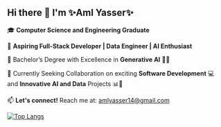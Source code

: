 ## Hi there 👋 I'm **✨Aml Yasser✨**  
🎓 **Computer Science and Engineering Graduate**  

👯 **Aspiring Full-Stack Developer | Data Engineer | AI Enthusiast**  

🏅 Bachelor’s Degree with Excellence in **Generative AI** 🤖🧠

🤝 Currently Seeking Collaboration on exciting **Software Development** 💻 and **Innovative AI and Data** Projects 📊🚀

📫 **Let's connect!** Reach me at: [amlyasser14@gmail.com](mailto:amlyasser14@gmail.com)  

[![Top Langs](https://github-readme-stats.vercel.app/api/top-langs/?username=AmlYES&layout=compact)](https://github.com/anuraghazra/github-readme-stats)

<!--
**AmlYES/AmlYES** is a ✨ _special_ ✨ repository because its `README.md` (this file) appears on your GitHub profile.

Here are some ideas to get you started:

- 🔭 I’m currently working on ...
- 🌱 I’m currently learning ...
- 👯 I’m looking to collaborate on ...
- 🤔 I’m looking for help with ...
- 💬 Ask me about ...
- 📫 How to reach me: ...
- 😄 Pronouns: ...
- ⚡ Fun fact: ...
-->
